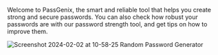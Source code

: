 Welcome to PassGenix, the smart and reliable tool that helps you create strong and secure passwords. You can also check how robust your passwords are with our password strength tool, and get tips on how to improve them.

![Screenshot 2024-02-02 at 10-58-25 Random Password Generator](https://github.com/damanimccaskie/random-password-generator/assets/47030714/a328e4e3-4caf-4f3c-904c-caf5590831c0)
